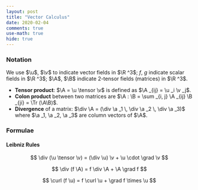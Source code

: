 ```yaml
---
layout: post
title: "Vector Calculus"
date: 2020-02-04
comments: true
use-math: true
hide: true
---
```


### Notation

$\newcommand{\tensor}{\otimes}$
$\newcommand{\grad}{\nabla}$
$\newcommand{\u}{\boldsymbol u}$
$\newcommand{\v}{\boldsymbol v}$
$\newcommand{\A}{\boldsymbol A}$
$\newcommand{\a}{\boldsymbol a}$
$\newcommand{\B}{\boldsymbol B}$
$\newcommand{\R}{\mathbb R}$
$\newcommand{\Tr}{\operatorname{Tr}}$
$\newcommand{\curl}{\operatorname{curl}}$
$\renewcommand{\div}{\operatorname{div}}$
We use $\u$, $\v$ to indicate vector fields in $\R ^3$; $f$, $g$ indicate scalar fields in $\R ^3$; $\A$, $\B$ indicate 2-tensor fields (matrices) in $\R ^3$.

* **Tensor product**: $\A = \u \tensor \v$ is defined as $\A _{ij} = \u _i \v _j$.
* **Colon product** between two matrices are $\A : \B = \sum _{i, j} \A _{ij} \B _{ji} = \Tr (\A\B)$.
* **Divergence** of a matrix: $\div \A = (\div \a _1 \, \div \a _2 \, \div \a _3)$ where $\a _1, \a _2, \a _3$ are column vectors of $\A$.

### Formulae

#### Leibniz Rules

$$
    \div (\u \tensor \v) = (\div \u) \v + \u \cdot \grad \v
$$

$$
    \div (f \A) = f \div \A + \A \grad f
$$

$$
    \curl (f \u) = f \curl \u + \grad f \times \u
$$

